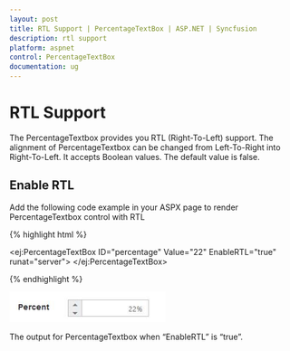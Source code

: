 ```yaml
---
layout: post
title: RTL Support | PercentageTextBox | ASP.NET | Syncfusion
description: rtl support
platform: aspnet
control: PercentageTextBox
documentation: ug
---
```


# RTL Support

The PercentageTextbox provides you RTL (Right-To-Left) support. The alignment of PercentageTextbox can be changed from Left-To-Right into Right-To-Left. It accepts Boolean values. The default value is false.

## Enable RTL 

Add the following code example in your ASPX page to render PercentageTextbox control with RTL

{% highlight html %}

<ej:PercentageTextBox ID="percentage" Value="22" EnableRTL="true" runat="server"> </ej:PercentageTextBox>

{% endhighlight %}



![](RTL-Support_images/RTL-Support_img1.png)

The output for PercentageTextbox when “EnableRTL” is “true”. 

